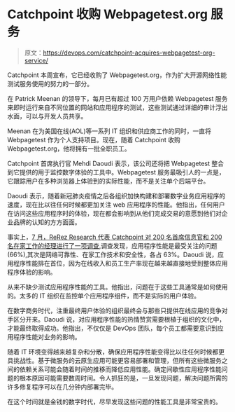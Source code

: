 # Catchpoint 收购 Webpagetest.org 服务

> 原文：<https://devops.com/catchpoint-acquires-webpagetest-org-service/>

Catchpoint 本周宣布，它已经收购了 Webpagetest.org，作为扩大开源网络性能测试服务使用的努力的一部分。

在 Patrick Meenan 的领导下，每月已有超过 100 万用户依赖 Webpagetest 服务来即时运行来自不同位置的网站和应用程序的测试，这些测试通过详细的审计浮出水面，可以与开发人员共享。

Meenan 在为美国在线(AOL)等一系列 IT 组织和供应商工作的同时，一直将 Webpagetest 作为个人支持项目。现在，随着 Catchpoint 收购 Webpagetest.org，他将拥有一批全职员工。

Catchpoint 首席执行官 Mehdi Daoudi 表示，该公司还将把 Webpagetest 整合到它提供的用于监控数字体验的工具中。Webpagetest 服务最吸引人的一点是，它跟踪用户在多种浏览器上体验到的实际性能，而不是关注单个后端平台。

Daoudi 表示，随着新冠肺炎疫情之后各组织加快构建和部署数字业务应用程序的速度，现在比以往任何时候都更加关注 web 应用程序的性能。他指出，任何用户在访问这些应用程序时的体验，现在都会影响到从他们完成交易的意愿到他们对企业品牌的认知的方方面面。

事实上，[7 月，ReRez Research 代表 Catchpoint 对 200 名首席信息官和 200 名在家工作的经理进行了一项调查](https://www.globenewswire.com/news-release/2020/09/01/2086859/0/en/Catchpoint-2020-CIO-New-Normal-Survey-Reveals-Aggressive-IT-Strategies-More-than-Double-Positive-Business-Outcomes-during-COVID-19-Pandemic.html),调查发现，应用程序性能是最受关注的问题(66%),其次是网络可靠性、在家工作技术和安全性，各占 63%。Daoudi 说，应用程序性能排在首位，因为在线收入和员工生产率现在越来越直接地受到整体应用程序体验的影响。

从来不缺少测试应用程序性能的工具。他指出，问题在于这些工具通常是如何使用的。太多的 IT 组织在监控单个应用程序组件，而不是实际的用户体验。

在数字商务时代，注重最终用户体验的组织最终会与那些只提供在线应用的竞争对手区分开来。Daoudi 说，对应用程序性能的热情赞赏需要根植于组织的文化中，才能最终取得成功。他指出，不仅仅是 DevOps 团队，每个员工都需要意识到应用程序性能对业务的影响。

随着 IT 环境变得越来越复杂和分散，确保应用程序性能变得比以往任何时候都更具挑战性。基于微服务的云原生应用可能更容易部署和管理，但所有这些微服务之间的依赖关系可能会随着时间的推移而降低应用性能。确定间歇性应用程序性能问题的根本原因可能需要数周时间。令人抓狂的是，一旦发现问题，解决问题所需的许多修复程序可以在几分钟内部署完毕。

在这个时间就是金钱的数字时代，尽早发现这些问题的性能工具是非常宝贵的。